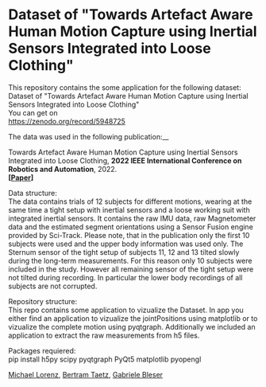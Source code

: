 # Dataset of "Towards Artefact Aware Human Motion Capture using Inertial Sensors Integrated into Loose Clothing"

This repository contains the some application for the following dataset:
Dataset of "Towards Artefact Aware Human Motion Capture using Inertial Sensors Integrated into Loose Clothing"  
You can get on  
https://zenodo.org/record/5948725   

The data was used in the following publication:__

Towards Artefact Aware Human Motion Capture using Inertial Sensors Integrated into Loose Clothing, **2022 IEEE International Conference on Robotics and Automation**, 2022.  
 **[[Paper](https://www.researchgate.net/publication/359617608_Towards_Artefact_Aware_Human_Motion_Capture_using_Inertial_Sensors_Integrated_into_Loose_Clothing)]** 
   

Data structure:  
The data contains trials of 12 subjects for different motions, wearing at the same time a tight setup with inertial sensors and a loose working suit with integrated inertial sensors. It contains the raw IMU data, raw Magnetometer data and the estimated segment orientations using a Sensor Fusion engine provided by Sci-Track.
Please note, that in the publication only the first 10 subjects were used and the upper body information was used only. The Sternum sensor of the tight setup of subjects 11, 12 and 13  tilted slowly during the long-term measurements. For this reason only 10 subjects were included in the study. However all remaining sensor of the tight setup were not tilted during recording. In particular the lower body recordings of all subjects are not corrupted.   

Repository structure:  
This repo contains some application to vizualize the Dataset. In app you either find an application to vizualize the jointPositions using matplotlib or to vizualize the complete motion using pyqtgraph.
Additionally we included an application to extract the raw measurements from h5 files.

Packages requiered:  
pip install h5py scipy pyqtgraph PyQt5 matplotlib pyopengl
      
 [Michael Lorenz](https://agw.cs.uni-kl.de/en/team), [Bertram Taetz](https://av.dfki.de/members/taetz/), [Gabriele Bleser](https://av.dfki.de/members/bleser/)  

 

